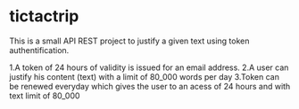 # tictactrip

This is a small API REST project to justify a given text using token authentification.

  1.A token of 24 hours of validity is issued for an email address.
  2.A user can justify his content (text) with a limit of 80_000 words per day
  3.Token can be renewed everyday which gives the user to an acess of 24 hours and with text limit of 80_000
  
 
